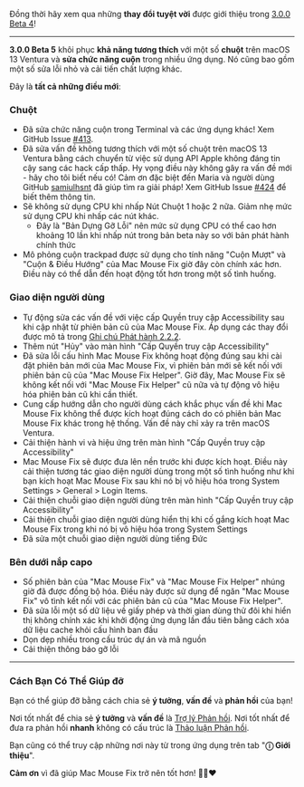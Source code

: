 Đồng thời hãy xem qua những **thay đổi tuyệt vời** được giới thiệu trong [3.0.0 Beta 4](https://github.com/noah-nuebling/mac-mouse-fix/releases/tag/3.0.0-Beta-4)!

---

**3.0.0 Beta 5** khôi phục **khả năng tương thích** với một số **chuột** trên macOS 13 Ventura và **sửa chức năng cuộn** trong nhiều ứng dụng.
Nó cũng bao gồm một số sửa lỗi nhỏ và cải tiến chất lượng khác.

Đây là **tất cả những điều mới**:

### Chuột

- Đã sửa chức năng cuộn trong Terminal và các ứng dụng khác! Xem GitHub Issue [#413](https://github.com/noah-nuebling/mac-mouse-fix/issues/413).
- Đã sửa vấn đề không tương thích với một số chuột trên macOS 13 Ventura bằng cách chuyển từ việc sử dụng API Apple không đáng tin cậy sang các hack cấp thấp. Hy vọng điều này không gây ra vấn đề mới - hãy cho tôi biết nếu có! Cảm ơn đặc biệt đến Maria và người dùng GitHub [samiulhsnt](https://github.com/samiulhsnt) đã giúp tìm ra giải pháp! Xem GitHub Issue [#424](https://github.com/noah-nuebling/mac-mouse-fix/issues/424) để biết thêm thông tin.
- Sẽ không sử dụng CPU khi nhấp Nút Chuột 1 hoặc 2 nữa. Giảm nhẹ mức sử dụng CPU khi nhấp các nút khác.
    - Đây là "Bản Dựng Gỡ Lỗi" nên mức sử dụng CPU có thể cao hơn khoảng 10 lần khi nhấp nút trong bản beta này so với bản phát hành chính thức
- Mô phỏng cuộn trackpad được sử dụng cho tính năng "Cuộn Mượt" và "Cuộn & Điều Hướng" của Mac Mouse Fix giờ đây còn chính xác hơn. Điều này có thể dẫn đến hoạt động tốt hơn trong một số tình huống.

### Giao diện người dùng

- Tự động sửa các vấn đề với việc cấp Quyền truy cập Accessibility sau khi cập nhật từ phiên bản cũ của Mac Mouse Fix. Áp dụng các thay đổi được mô tả trong [Ghi chú Phát hành 2.2.2](https://github.com/noah-nuebling/mac-mouse-fix/releases/tag/2.2.2).
- Thêm nút "Hủy" vào màn hình "Cấp Quyền truy cập Accessibility"
- Đã sửa lỗi cấu hình Mac Mouse Fix không hoạt động đúng sau khi cài đặt phiên bản mới của Mac Mouse Fix, vì phiên bản mới sẽ kết nối với phiên bản cũ của "Mac Mouse Fix Helper". Giờ đây, Mac Mouse Fix sẽ không kết nối với "Mac Mouse Fix Helper" cũ nữa và tự động vô hiệu hóa phiên bản cũ khi cần thiết.
- Cung cấp hướng dẫn cho người dùng cách khắc phục vấn đề khi Mac Mouse Fix không thể được kích hoạt đúng cách do có phiên bản Mac Mouse Fix khác trong hệ thống. Vấn đề này chỉ xảy ra trên macOS Ventura.
- Cải thiện hành vi và hiệu ứng trên màn hình "Cấp Quyền truy cập Accessibility"
- Mac Mouse Fix sẽ được đưa lên nền trước khi được kích hoạt. Điều này cải thiện tương tác giao diện người dùng trong một số tình huống như khi bạn kích hoạt Mac Mouse Fix sau khi nó bị vô hiệu hóa trong System Settings > General > Login Items.
- Cải thiện chuỗi giao diện người dùng trên màn hình "Cấp Quyền truy cập Accessibility"
- Cải thiện chuỗi giao diện người dùng hiển thị khi cố gắng kích hoạt Mac Mouse Fix trong khi nó bị vô hiệu hóa trong System Settings
- Đã sửa một chuỗi giao diện người dùng tiếng Đức

### Bên dưới nắp capo

- Số phiên bản của "Mac Mouse Fix" và "Mac Mouse Fix Helper" nhúng giờ đã được đồng bộ hóa. Điều này được sử dụng để ngăn "Mac Mouse Fix" vô tình kết nối với các phiên bản cũ của "Mac Mouse Fix Helper".
- Đã sửa lỗi một số dữ liệu về giấy phép và thời gian dùng thử đôi khi hiển thị không chính xác khi khởi động ứng dụng lần đầu tiên bằng cách xóa dữ liệu cache khỏi cấu hình ban đầu
- Dọn dẹp nhiều trong cấu trúc dự án và mã nguồn
- Cải thiện thông báo gỡ lỗi

---

### Cách Bạn Có Thể Giúp đỡ

Bạn có thể giúp đỡ bằng cách chia sẻ **ý tưởng**, **vấn đề** và **phản hồi** của bạn!

Nơi tốt nhất để chia sẻ **ý tưởng** và **vấn đề** là [Trợ lý Phản hồi](https://noah-nuebling.github.io/mac-mouse-fix-feedback-assistant/?type=bug-report).
Nơi tốt nhất để đưa ra phản hồi **nhanh** không có cấu trúc là [Thảo luận Phản hồi](https://github.com/noah-nuebling/mac-mouse-fix/discussions/366).

Bạn cũng có thể truy cập những nơi này từ trong ứng dụng trên tab "**ⓘ Giới thiệu**".

**Cảm ơn** vì đã giúp Mac Mouse Fix trở nên tốt hơn! 💙💛❤️